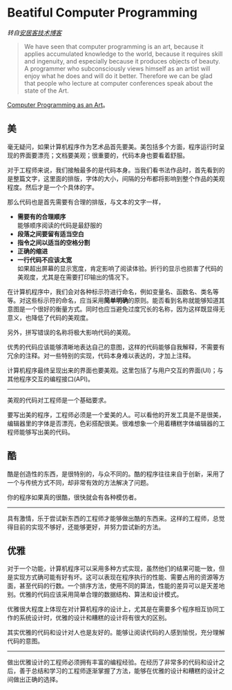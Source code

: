 # Beatiful Computer Programming
_转自[安居客技术博客](http://arch.corp.anjuke.com/blog/2013/04/09/beautiful-computer-programming)_

> We have seen that computer programming is an art, because it applies accumulated knowledge to the world, because it requires skill and ingenuity, and especially because it produces objects of beauty. A programmer who subconsciously views himself as an artist will enjoy what he does and will do it better. Therefore we can be glad that people who lecture at computer conferences speak about the state of the Art.

[Computer Programming as an Art](http://www.paulgraham.com/knuth.html)。

## 美

毫无疑问，如果计算机程序作为艺术品首先要美。美包括多个方面，程序运行时呈现的界面要漂亮；文档要美观；很重要的，代码本身也要看着舒服。

对于工程师来说，我们接触最多的是代码本身。当我们看书法作品时，首先看到的是整篇文字，这里面的排版，字体的大小，间隔的分布都将影响到整个作品的美观程度。然后才是一个个具体的字。

那么代码也是首先需要有合理的排版，与文本的文字一样，

  * **需要有的合理顺序**  
    能够顺序阅读的代码是最舒服的
  * **段落之间要留有适当空白**  
  * **指令之间以适当的空格分割**  
  * **正确的缩进**  
  * **一行代码不应该太宽**  
    如果超出屏幕的显示宽度，肯定影响了阅读体验。折行的显示也损害了代码的美观度，尤其是在需要打印输出的情况下。

在计算机程序中，我们会对各种标示符进行命名，例如变量名、函数名、类名等等。对这些标示符的命名，应当采用**简单明确**的原则。能否看到名称就能够知道其意图是一个很好的衡量方式。同时也应当避免过度冗长的名称，因为这样既显得无意义，也降低了代码的美观度。

另外，拼写错误的名称将极大影响代码的美观。

优秀的代码应该能够清晰地表达自己的意图，这样的代码能够自我解释，不需要有冗余的注释。对一些特别的实现，代码本身难以表达的，才加上注释。

计算机程序最终呈现出来的界面也要美观。这里包括了与用户交互的界面(UI)；与其他程序交互的编程接口(API)。

----------

美观的代码对工程师是一个基础要求。

要写出美的程序，工程师必须是一个爱美的人。可以看他的开发工具是不是很美，编辑器里的字体是否漂亮，色彩搭配很美。很难想象一个用着糟糕字体编辑器的工程师能够写出美的代码。

## 酷

酷是创造性的东西，是很特别的，与众不同的。酷的程序往往来自于创新，采用了一个与传统方式不同，却非常有效的方法解决了问题。

你的程序如果真的很酷，很快就会有各种模仿者。

----------

具有激情，乐于尝试新东西的工程师才能够做出酷的东西来。这样的工程师，总觉得目前的实现不够好，还能够更好，并努力尝试新的方法。

## 优雅

对于一个功能，计算机程序可以采用多种方式实现，虽然他们的结果可能一致，但是实现方式确可能有好有坏。这可以表现在程序执行的性能、需要占用的资源等方面，甚至代码的行数。一个排序方法，使用不同的算法，性能的差异可以是天差地别。优雅的代码应该采用简单合理的数据结构、算法和设计模式。

优雅很大程度上体现在对计算机程序的设计上，尤其是在需要多个程序相互协同工作的系统设计时，优雅的设计和糟糕的设计将有很大的区别。

其实优雅的代码和设计对人也是友好的。能够让阅读代码的人感到愉悦，充分理解代码的意图。

----------

做出优雅设计的工程师必须拥有丰富的编程经验。在经历了非常多的代码和设计之后，善于总结和学习的工程师逐渐掌握了方法，能够在优雅的设计和糟糕的设计之间做出正确的选择。
